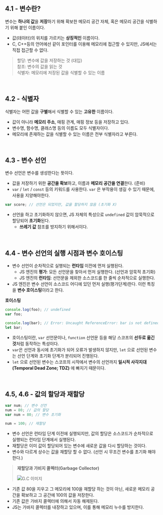 ## 4.1 - 변수란?

변수는 **하나의 값**을 **저장**하기 위해 확보한 메모리 공간 자체, 혹은 메모리 공간을 식별하기 위해 붙인 이름이다.

- 값(데이터)의 위치를 가르키는 **상징적인** 이름이다.
- C, C++등의 언어에선 같이 포인터를 이용해 메모리에 접근할 수 있지만, JS에서는 직접 접근할 수 없다.

> 할당: 변수에 값을 저장하는 것 (대입)  
> 참조: 변수의 값을 읽는 것  
> 식별자: 메모리에 저장된 값을 식별할 수 있는 이름

<br />

## 4.2 - 식별자

식별자는 어떤 값을 **구별**해서 식별할 수 있는 **고유한** 이름이다.

- 값이 아니라 **메모리 주소**, 매핑 관계, 매핑 정보 등을 저장하고 있다.
- 변수명, 함수명, 클래스명 등의 이름도 모두 식별자이다.
- 메모리에 존재하는 값을 식별할 수 있는 이름은 전부 식별자라고 부른다.

<br />

## 4.3 - 변수 선언

변수 선언은 변수를 생성한다는 뜻이다.

- 값을 저장하기 위한 **공간을 확보**하고, 이름과 **메모리 공간을 연결**한다. (준비)
- `var` / `let` / `const` 등의 키워드를 사용한다. `var` 은 부작용이 생길 수 있기 때문에, 사용을 지양해야한다.

```jsx
var score; // 선언은 되었지만, 값을 할당하지 않음 (초기화 X)
```

- 선언을 하고 초기화하지 않으면, JS 자체의 특성으로 `undefined` 값이 암묵적으로 할당되어 **초기화**된다.
  - **쓰레기 값** 참조를 방지하기 위해서이다.

<br />

## 4.4 - 변수 선언의 실행 시점과 변수 호이스팅

- 변수 선언이 순차적으로 실행되는 **런타임** 이전에 먼저 실행된다.
  - JS 엔진의 **평가**: 모든 선언문을 찾아서 먼저 실행한다.
    (선언과 암묵적 초기화)
  - JS 엔진의 **런타임**: 선언문을 제외한 소스코드를 한 줄씩 순차적으로 실행한다.
- JS 엔진은 변수 선언이 소스코드 어디에 있던 먼저 실행(평가단계)한다. 이런 특징을 **변수 호이스팅**이라고 한다.

**호이스팅**

```jsx
console.log(foo); // undefined
var foo;

console.log(bar); // Error: Uncaught ReferenceError: bar is not defined
let bar;
```

- 호이스팅이란, `var` 선언문이나, `function` 선언문 등을 해당 스코프의 **선두로 옮긴 것**처럼 동작하는 특성이다.
- `var`은 선언과 동시에 초기화가 되어 오류가 발생하지 않지만, `let` 으로 선언된 변수는 선언 단계와 초기화 단계가 분리되어 진행된다.
- `let` 으로 선언된 변수는 스코프의 시작에서 변수의 선언까지
  **일시적 사각지대(Temporal Dead Zone; TDZ)** 에 빠지기 때문이다.

<br />

## 4.5, 4.6 - 값의 할당과 재할당

```jsx
var num; // 변수 선언
num = 80; // 값의 할당
var num = 80; // 변수 초기화

num = 100; // 재할당
```

- 변수 선언은 런타임 단계 이전에 실행되지만, 값의 할당은 소스코드가 순차적으로 실행되는 런타임 단계에서 실행된다.
- 재할당은 이미 값이 할당되어 있는 변수에 새로운 값을 다시 할당하는 것이다.
- 변수와 다르게 상수는 값을 재할당 할 수 없다. (선언 시 무조건 변수를 초기화 해야한다.)

> **재할당과 가비지 콜렉터(Garbage Collector)**
>
> ![G.C 이미지](https://s3-us-west-2.amazonaws.com/secure.notion-static.com/fdeca55c-6bd3-4745-bde7-24882146df6d/Untitled.png)

- 기존 값 80을 지우고 그 메모리에 100을 재할당 하는 것이 아닌,
  새로운 메모리 공간을 확보하고 그 공간에 100의 값을 저장한다.
- 기존 값은 가바지 콜렉터에 의해서 자동 해제된다.
- JS는 가바지 콜렉터를 내장하고 있으며, 이를 통해 메모리 누수를 방지한다.

<br />
